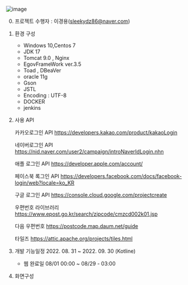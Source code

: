 ![image](https://user-images.githubusercontent.com/81811670/183057550-0338fb8c-7a88-4769-b4b6-4a99a9128aea.png)



0. 프로젝트 수행자 : 이경용(sleekydz86@naver.com)

1. 환경 구성
   + Windows 10,Centos 7
   + JDK 17
   + Tomcat 9.0 , Nginx
   + EgovFrameWork ver.3.5
   + Toad , DBeaVer 
   + oracle 11g
   + Gson
   + JSTL
   + Encoding : UTF-8
   + DOCKER
   + jenkins
 
2. 사용 API

   카카오로그인 API
   https://developers.kakao.com/product/kakaoLogin

   네이버로그인 API
   https://nid.naver.com/user2/campaign/introNaverIdLogin.nhn

   애플 로그인 API
   https://developer.apple.com/account/

   페이스북 록그인 API
   https://developers.facebook.com/docs/facebook-login/web?locale=ko_KR

   구글 로그인 API
   https://console.cloud.google.com/projectcreate
   
   우편번호 라이브러리
   https://www.epost.go.kr/search/zipcode/cmzcd002k01.jsp
   
   다음 우편번호
   https://postcode.map.daum.net/guide
   
   타일즈 https://attic.apache.org/projects/tiles.html

4. 개발 기능일정  2022. 08. 31 ~ 2022. 09. 30 (Kotline)
   + 웹 완료일 08/01 00:00 ~ 08/29 - 03:00
  
5. 화면구성
